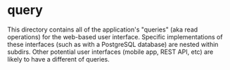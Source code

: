 # query

This directory contains all of the application's "queries" (aka read operations) for the web-based user interface.
Specific implementations of these interfaces (such as with a PostgreSQL database) are nested within subdirs.
Other potential user interfaces (mobile app, REST API, etc) are likely to have a different of queries.

